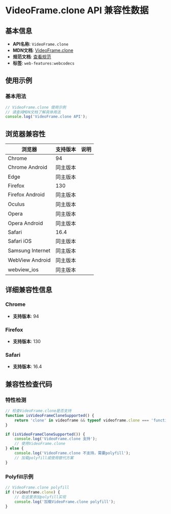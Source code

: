 # VideoFrame.clone API 兼容性数据

## 基本信息

- **API名称**: `VideoFrame.clone`
- **MDN文档**: [VideoFrame.clone](https://developer.mozilla.org/docs/Web/API/VideoFrame/clone)
- **规范文档**: [查看规范](https://w3c.github.io/webcodecs/#dom-videoframe-clone)
- **标签**: `web-features:webcodecs`

## 使用示例

### 基本用法

```javascript
// VideoFrame.clone 使用示例
// 请查阅MDN文档了解具体用法
console.log('VideoFrame.clone API');
```

## 浏览器兼容性

| 浏览器 | 支持版本 | 说明 |
|--------|----------|------|
| Chrome | 94 |  |
| Chrome Android | 同主版本 |  |
| Edge | 同主版本 |  |
| Firefox | 130 |  |
| Firefox Android | 同主版本 |  |
| Oculus | 同主版本 |  |
| Opera | 同主版本 |  |
| Opera Android | 同主版本 |  |
| Safari | 16.4 |  |
| Safari iOS | 同主版本 |  |
| Samsung Internet | 同主版本 |  |
| WebView Android | 同主版本 |  |
| webview_ios | 同主版本 |  |

## 详细兼容性信息

### Chrome

- **支持版本**: 94

### Firefox

- **支持版本**: 130

### Safari

- **支持版本**: 16.4

## 兼容性检查代码

### 特性检测

```javascript
// 检查VideoFrame.clone是否支持
function isVideoFrameCloneSupported() {
    return 'clone' in videoframe && typeof videoframe.clone === 'function';
}

if (isVideoFrameCloneSupported()) {
    console.log('VideoFrame.clone 支持');
    // 使用VideoFrame.clone
} else {
    console.log('VideoFrame.clone 不支持，需要polyfill');
    // 加载polyfill或使用替代方案
}
```

### Polyfill示例

```javascript
// VideoFrame.clone polyfill
if (!videoframe.clone) {
    // 在这里添加polyfill实现
    console.log('加载VideoFrame.clone polyfill');
}
```

